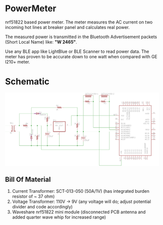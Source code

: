 # PowerMeter
nrf51822 based power meter. The meter measures the AC current on two incoming hot lines at breaker panel and calculates real power. 

The measured power is transmitted in the Bluetooth Advertisement packets (Short Local Name) like: **"W 2465"**. 

Use any BLE app like LightBlue or BLE Scanner to read power data.
The meter has proven to be accurate down to one watt when compared with GE I210+ meter.

# Schematic
![PowerMeter Schematic](https://github.com/ardyesp/PowerMeter/blob/master/docs/Schematic.png)


## Bill Of Material
1. Current Transformer: SCT-013-050 (50A/1V) (has integrated burden resistor of ~ 37 ohm)
2. Voltage Transformer: 110V -> 9V (any voltage will do; adjust potential divider and code accordingly)
3. Waveshare nrf51822 mini module (disconnected PCB antenna and added quarter wave whip for increased range)



